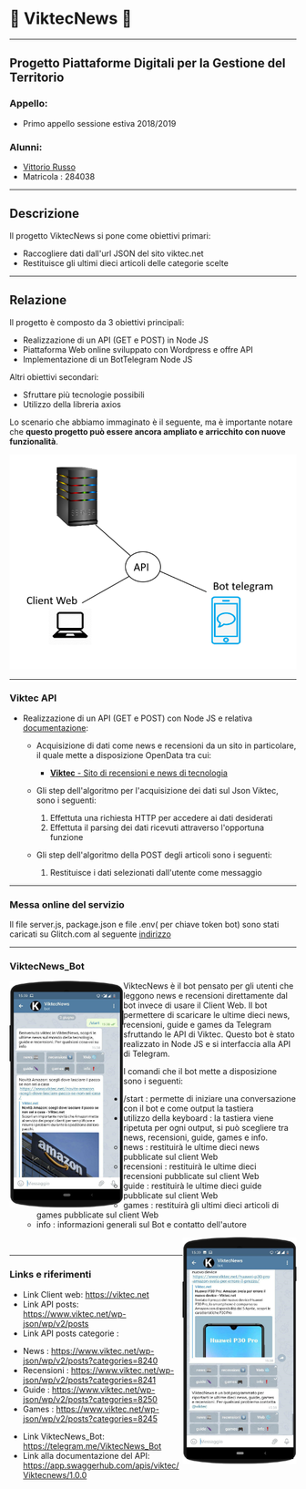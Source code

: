 # 📰 ViktecNews 📰 #
-----------------------------------------------------

## Progetto Piattaforme Digitali per la Gestione del Territorio ##

### Appello: ###
* Primo appello sessione estiva 2018/2019

### Alunni: ###
* [Vittorio Russo](https://github.com/viktec)
* Matricola : 284038


-----------------------------------------------------

## Descrizione ##

Il progetto ViktecNews si pone come obiettivi primari:
* Raccogliere dati dall'url JSON del sito viktec.net
* Restituisce gli ultimi dieci articoli delle categorie scelte

-----------------------------------------------------

## Relazione ##

Il progetto è composto da 3 obiettivi principali:
 * Realizzazione di un API (GET e POST) in Node JS
 * Piattaforma Web online sviluppato con Wordpress e offre API
 * Implementazione di un BotTelegram Node JS
 
Altri obiettivi secondari:
 * Sfruttare più tecnologie possibili
 * Utilizzo della libreria axios

Lo scenario che abbiamo immaginato è il seguente, ma è importante notare che **questo progetto può essere ancora ampliato e arricchito con nuove funzionalità**.

<img src="immagini/schema.png"/>

-----------------------------------------------------

### Viktec API ###
* Realizzazione di un API (GET e POST) con Node JS e relativa [documentazione](https://app.swaggerhub.com/apis/viktec/Viktecnews/1.0.0#/):
   * Acquisizione di dati come news e recensioni da un sito in particolare, il quale mette a disposizione OpenData tra cui:
     * [**Viktec** - Sito di recensioni e news di tecnologia](https://viktec.net/)


   * Gli step dell'algoritmo per l'acquisizione dei dati sul Json Viktec, sono i seguenti:
     1. Effettuta una richiesta HTTP per accedere ai dati desiderati
     2. Effettuta il parsing dei dati ricevuti attraverso l'opportuna funzione
     

   * Gli step dell'algoritmo della POST degli articoli sono i seguenti:
      1. Restituisce i dati selezionati dall'utente come messaggio
       
-----------------------------------------------------
### Messa online del servizio ###

Il file server.js, package.json e file .env( per chiave token bot) sono stati caricati su Glitch.com al seguente [indirizzo](https://glitch.com/edit/#!/viktecnews) 


-----------------------------------------------------


### ViktecNews_Bot ###
<div>
<img src="immagini/viktecnews-start.png" width="200px" align="left"/>

ViktecNews è il bot pensato per gli utenti che leggono news e recensioni direttamente dal bot invece di usare il Client Web.
Il bot permettere di scaricare le ultime dieci news, recensioni, guide e games da Telegram sfruttando le API di Viktec.
Questo bot è stato realizzato in Node JS e si interfaccia alla API di Telegram.

I comandi che il bot mette a disposizione sono i seguenti:

  *  /start : permette di iniziare una conversazione con il bot e come output la tastiera
  * utilizzo della keyboard : la tastiera viene ripetuta per ogni output, si può scegliere tra news, recensioni, guide, games e info. 
      * news : restituirà le ultime dieci news pubblicate sul client Web
      * recensioni : restituirà le ultime dieci recensioni pubblicate sul client Web
      * guide : restituirà le ultime dieci guide pubblicate sul client Web
      * games : restituirà gli ultimi dieci articoli di games pubblicate sul client Web
      * info : informazioni generali sul Bot e contatto dell'autore  <div> 
<img src="immagini/viktecnews-info.png" width="200px" align="right"/>
  
 
</div><br>

-----------------------------------------------------

### Links e riferimenti ###

 * Link Client web: https://viktec.net
 * Link API posts: https://www.viktec.net/wp-json/wp/v2/posts
 * Link API  posts categorie :
 - News : https://www.viktec.net/wp-json/wp/v2/posts?categories=8240
 - Recensioni : https://www.viktec.net/wp-json/wp/v2/posts?categories=8241
 - Guide : https://www.viktec.net/wp-json/wp/v2/posts?categories=8250
 - Games : https://www.viktec.net/wp-json/wp/v2/posts?categories=8245
 
 * Link ViktecNews_Bot: https://telegram.me/ViktecNews_Bot
 * Link alla documentazione del API: https://app.swaggerhub.com/apis/viktec/Viktecnews/1.0.0